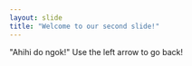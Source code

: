 ```yaml
---
layout: slide
title: "Welcome to our second slide!"
---
```

"Ahihi do ngok!"
Use the left arrow to go back!
